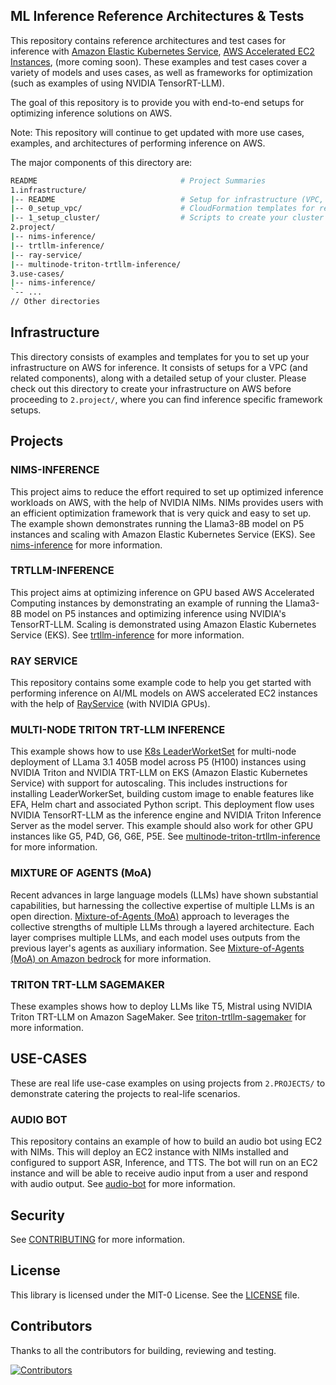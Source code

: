 ## ML Inference Reference Architectures & Tests

This repository contains reference architectures and test cases for inference with [Amazon Elastic Kubernetes Service](https://docs.aws.amazon.com/eks/latest/userguide/getting-started-console.html), [AWS Accelerated EC2 Instances](https://aws.amazon.com/ec2/instance-types/), (more coming soon). These examples and test cases cover a variety of models and uses cases, as well as frameworks for optimization (such as examples of using NVIDIA TensorRT-LLM).

The goal of this repository is to provide you with end-to-end setups for optimizing inference solutions on AWS.

Note: This repository will continue to get updated with more use cases, examples, and architectures of performing inference on AWS.

The major components of this directory are:
```bash
README                                # Project Summaries
1.infrastructure/
|-- README                            # Setup for infrastructure (VPC, EKS cluster etc)
|-- 0_setup_vpc/                      # CloudFormation templates for reference VPC
|-- 1_setup_cluster/                  # Scripts to create your cluster using EKS
2.project/
|-- nims-inference/
|-- trtllm-inference/
|-- ray-service/ 
|-- multinode-triton-trtllm-inference/
3.use-cases/
|-- nims-inference/
`-- ...
// Other directories
```

## Infrastructure

This directory consists of examples and templates for you to set up your infrastructure on AWS for inference. It consists of setups for a VPC (and related components), along with a detailed setup of your cluster. Please check out this directory to create your infrastructure on AWS before proceeding to `2.project/`, where you can find inference specific framework setups.

## Projects

### NIMS-INFERENCE

This project aims to reduce the effort required to set up optimized inference workloads on AWS, with the help of NVIDIA NIMs. NIMs provides users with an efficient optimization framework that is very quick and easy to set up. The example shown demonstrates running the Llama3-8B model on P5 instances and scaling with Amazon Elastic Kubernetes Service (EKS). See [nims-inference](https://github.com/aws-samples/awsome-inference/blob/main/2.projects/nims-inference/README.md) for more information.

### TRTLLM-INFERENCE

This project aims at optimizing inference on GPU based AWS Accelerated Computing instances by demonstrating an example of running the Llama3-8B model on P5 instances and optimizing inference using NVIDIA's TensorRT-LLM. Scaling is demonstrated using Amazon Elastic Kubernetes Service (EKS).
See [trtllm-inference](https://github.com/aws-samples/awsome-inference/blob/main/2.projects/trtllm-inference/README.md) for more information.


### RAY SERVICE

This repository contains some example code to help you get started with performing inference on AI/ML models on AWS accelerated EC2 instances with the help of [RayService](https://docs.ray.io/en/master/serve/index.html) (with NVIDIA GPUs).

### MULTI-NODE TRITON TRT-LLM INFERENCE

This example shows how to use [K8s LeaderWorketSet](https://github.com/kubernetes-sigs/lws/tree/main) for multi-node deployment of LLama 3.1 405B model across P5 (H100) instances using NVIDIA Triton and NVIDIA TRT-LLM on EKS (Amazon Elastic Kubernetes Service) with support for autoscaling. This includes instructions for installing LeaderWorkerSet, building custom image to enable features like EFA, Helm chart and associated Python script. This deployment flow uses NVIDIA TensorRT-LLM as the inference engine and NVIDIA Triton Inference Server as the model server. This example should also work for other GPU instances like G5, P4D, G6, G6E, P5E. See [multinode-triton-trtllm-inference](2.projects/multinode-triton-trtllm-inference) for more information.


### MIXTURE OF AGENTS (MoA)

Recent advances in large language models (LLMs) have shown substantial capabilities, but harnessing the collective expertise of multiple LLMs is an open direction. [Mixture-of-Agents (MoA)](https://github.com/togethercomputer/MoA) approach to leverages the collective strengths of multiple LLMs through a layered architecture. Each layer comprises multiple LLMs, and each model uses outputs from the previous layer's agents as auxiliary information. See [Mixture-of-Agents (MoA) on Amazon bedrock](/2.projects/mixture-of-agents) for more information.

### TRITON TRT-LLM SAGEMAKER

These examples shows how to deploy LLMs like T5, Mistral using NVIDIA Triton TRT-LLM on Amazon SageMaker. See [triton-trtllm-sagemaker](2.projects/triton-trtllm-sagemaker) for more information.

## USE-CASES
These are real life use-case examples on using projects from `2.PROJECTS/` to demonstrate catering the projects to real-life scenarios.

### AUDIO BOT

This repository contains an example of how to build an audio bot using EC2 with NIMs.  This will deploy an EC2 instance with NIMs installed and configured to support ASR, Inference, and TTS.  The bot will run on an EC2 instance and will be able to receive audio input from a user and respond with audio output.  See [audio-bot](https://github.com/aws-samples/awsome-inference/audio-bot/blob/main/3.use-cases/nims-inference/audio-bot/README.md) for more information.

## Security

See [CONTRIBUTING](CONTRIBUTING.md#security-issue-notifications) for more information.

## License

This library is licensed under the MIT-0 License. See the [LICENSE](https://github.com/aws-samples/awsome-inference/blob/main/LICENSE) file.

## Contributors

Thanks to all the contributors for building, reviewing and testing.

[![Contributors](https://contrib.rocks/image?repo=aws-samples/awsome-inference)](https://github.com/aws-samples/awsome-inference/graphs/contributors)
